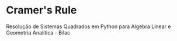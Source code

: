 # Cramer's Rule

Resolução de Sistemas Quadrados em Python para Algebra Linear e Geometria Analítica - Bilac